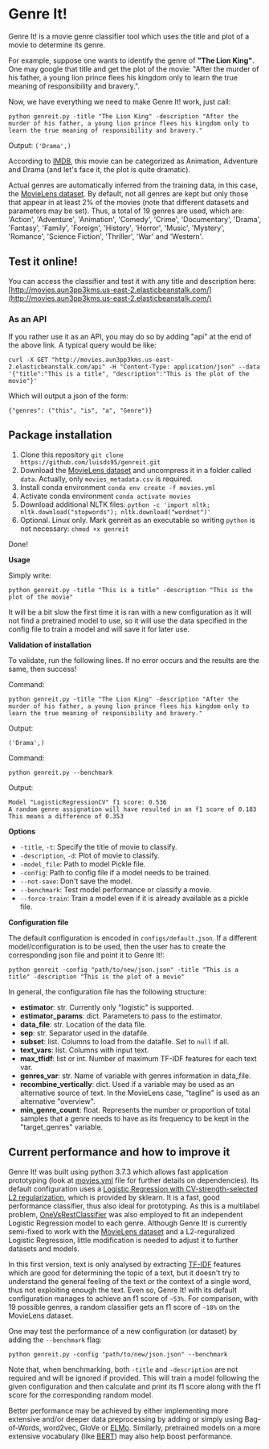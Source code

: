 # Genre It!
Genre It! is a movie genre classifier tool which uses the title and plot of a movie to determine its genre. 

For example, suppose one wants to identify the genre of **"The Lion King"**. One may google that title and get the plot of the movie: "After the murder of his father, a young lion prince flees his kingdom only to learn the true meaning of responsibility and bravery.". 

Now, we have everything we need to make Genre It! work, just call:

`python genreit.py -title "The Lion King" -description "After the murder of his father, a young lion prince flees his kingdom only to learn the true meaning of responsibility and bravery."`

Output: `('Drama',)`

According to [IMDB](https://www.imdb.com/title/tt6105098/), this movie can be categorized as Animation, Adventure and Drama (and let's face it, the plot is quite dramatic).

Actual genres are automatically inferred from the training data, in this case, the [MovieLens dataset](https://www.kaggle.com/rounakbanik/the-movies-dataset/version/7#movies_metadata.csv). By default, not all genres are kept but only those that appear in at least 2% of the movies (note that different datasets and parameters may be set). Thus, a total of 19 genres are used, which are: 'Action', 'Adventure', 'Animation', 'Comedy', 'Crime', 'Documentary', 'Drama', 'Fantasy', 'Family', 'Foreign', 'History', 'Horror', 'Music', 'Mystery', 'Romance', 'Science Fiction', 'Thriller', 'War' and 'Western'.

## Test it online!
You can access the classifier and test it with any title and description here: [http://movies.aun3pp3kms.us-east-2.elasticbeanstalk.com/](http://movies.aun3pp3kms.us-east-2.elasticbeanstalk.com/)

### As an API
If you rather use it as an API, you may do so by adding "api" at the end of the above link. A typical query would be like:

```curl -X GET "http://movies.aun3pp3kms.us-east-2.elasticbeanstalk.com/api" -H "Content-Type: application/json" --data '{"title":"This is a title", "description":"This is the plot of the movie"}'```

Which will output a json of the form:

```{"genres": ("this", "is", "a", "Genre")}```

## Package installation
1. Clone this repository `git clone https://github.com/luisds95/genreit.git`
2. Download the [MovieLens dataset](https://www.kaggle.com/rounakbanik/the-movies-dataset/version/7#movies_metadata.csv) and uncompress it in a folder called `data`. Actually, only `movies_metadata.csv` is required.
3. Install conda environment `conda env create -f movies.yml`
4. Activate conda environment `conda activate movies`
5. Download additional NLTK files: `python -c 'import nltk; nltk.download("stopwords"); nltk.download("wordnet")'`
6. Optional. Linux only. Mark genreit as an executable so writing `python` is not necessary: `chmod +x genreit`

Done!

**Usage**

Simply write:

`python genreit.py -title "This is a title" -description "This is the plot of the movie"`

It will be a bit slow the first time it is ran with a new configuration as it will not find a pretrained model to use, so it will use the data specified in the config file to train a model and will save it for later use.


**Validation of installation**

To validate, run the following lines. If no error occurs and the results are the same, then success!

Command:

`python genreit.py -title "The Lion King" -description "After the murder of his father, a young lion prince flees his kingdom only to learn the true meaning of responsibility and bravery."`

Output: 
```
('Drama',)
```

Command:

`python genreit.py --benchmark`

Output:
```
Model "LogisticRegressionCV" f1 score: 0.536
A random genre assignation will have resulted in an f1 score of 0.183
This means a difference of 0.353
```

**Options**

* `-title`, `-t`: Specify the title of movie to classify.
* `-description`, `-d`: Plot of movie to classify.
* `-model_file`: Path to model Pickle file.
* `-config`: Path to config file if a model needs to be trained.
* `--not-save`: Don't save the model.
* `--benchmark`: Test model performance or classify a movie.
* `--force-train`: Train a model even if it is already available as a pickle file.

**Configuration file**

The default configuration is encoded in `configs/default.json`. If a different model/configuration is to be used, then the user has to create the corresponding json file and point it to Genre It!:

`python genreit -config "path/to/new/json.json" -title "This is a title" -description "This is the plot of a movie"`

In general, the configuration file has the following structure:
* **estimator**: str. Currently only "logistic" is supported.
* **estimator_params**: dict. Parameters to pass to the estimator.
* **data_file**: str. Location of the data file.
* **sep**: str. Separator used in the datafile.
* **subset**: list. Columns to load from the datafile. Set to `null` if all.
* **text_vars**: list. Columns with input text.
* **max_tfidf**: list or int. Number of maximum TF-IDF features for each text var.
* **genres_var**: str. Name of variable with genres information in data_file.
* **recombine_vertically**: dict. Used if a variable may be used as an alternative source of text. In the MovieLens case, "tagline" is used as an alternative "overview".
* **min_genre_count**: float. Represents the number or proportion of total samples that a genre needs to have as its frequency to be kept in the "target_genres" variable.

## Current performance and how to improve it
Genre It! was built using python 3.7.3 which allows fast application prototyping (look at [movies.yml](movies.yml) file for further details on dependencies). Its default configuration uses a [Logistic Regression with CV-strength-selected L2 regularization](https://scikit-learn.org/stable/modules/generated/sklearn.linear_model.LogisticRegressionCV.html#sklearn.linear_model.LogisticRegressionCV), which is provided by sklearn. It is a fast, good performance classifier, thus also ideal for prototyping. As this is a multilabel problem, [OneVsRestClassifier](https://scikit-learn.org/stable/modules/generated/sklearn.multiclass.OneVsRestClassifier.html#sklearn.multiclass.OneVsRestClassifier) was also employed to fit an independent Logistic Regression model to each genre. Although Genre It! is currently semi-fixed to work with the [MovieLens dataset](https://www.kaggle.com/rounakbanik/the-movies-dataset/version/7#movies_metadata.csv) and a L2-reguralized Logistic Regression, little modification is needed to adjust it to further datasets and models. 

In this first version, text is only analysed by extracting [TF-IDF](https://en.wikipedia.org/wiki/Tf%E2%80%93idf) features which are good for determining the topic of a text, but it doesn't try to understand the general feeling of the text or the context of a single word, thus not exploiting enough the text. Even so, Genre It! with its default configuration manages to achieve an f1 score of `~53%`. For comparison, with 19 possible genres, a random classifier gets an f1 score of `~18%` on the MovieLens dataset.

One may test the performance of a new configuration (or dataset) by adding the `--benchmark` flag:

`python genreit.py -config "path/to/new/json.json" --benchmark`

Note that, when benchmarking, both `-title` and `-description` are not required and will be ignored if provided. This will train a model following the given configuration and then calculate and print its f1 score along with the f1 score for the corresponding random model.

Better performance may be achieved by either implementing more extensive and/or deeper data preprocessing by adding or simply using Bag-of-Words, word2vec, GloVe or [ELMo](https://arxiv.org/pdf/1802.05365.pdf). Similarly, pretrained models on a more extensive vocabulary (like [BERT](https://arxiv.org/abs/1810.04805)) may also help boost performance.
